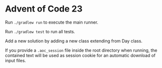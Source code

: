 # Advent of Code 23

Run ``` ./gradlew run ``` to execute the main runner.

Run ``` ./gradlew test ``` to run all tests.

Add a new solution by adding a new class extending from Day class.

If you provide a ``` .aoc_session ``` file inside the root directory when running, the contained text will be used as
session cookie for an automatic download of input files.
